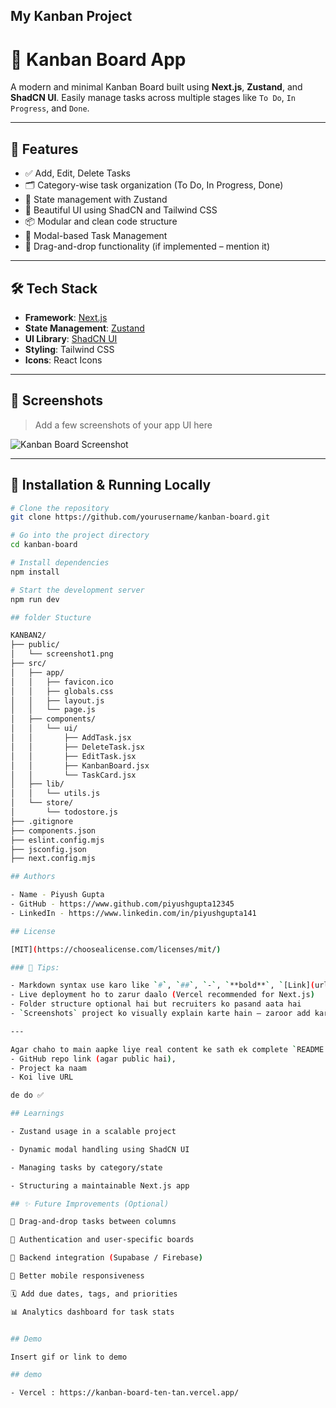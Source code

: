 ## My Kanban Project

# 🧩 Kanban Board App

A modern and minimal Kanban Board built using **Next.js**, **Zustand**, and **ShadCN UI**. Easily manage tasks across multiple stages like `To Do`, `In Progress`, and `Done`.

---

## 🚀 Features

- ✅ Add, Edit, Delete Tasks
- 🗂️ Category-wise task organization (To Do, In Progress, Done)
- 🧠 State management with Zustand
- 🎨 Beautiful UI using ShadCN and Tailwind CSS
- 📦 Modular and clean code structure
- 🧾 Modal-based Task Management
- 🎯 Drag-and-drop functionality (if implemented – mention it)

---

## 🛠️ Tech Stack

- **Framework**: [Next.js](https://nextjs.org/)
- **State Management**: [Zustand](https://github.com/pmndrs/zustand)
- **UI Library**: [ShadCN UI](https://ui.shadcn.com/)
- **Styling**: Tailwind CSS
- **Icons**: React Icons

---

## 📸 Screenshots

> Add a few screenshots of your app UI here

![Kanban Board Screenshot](./public/screenshot1.png)

---

## 🔧 Installation & Running Locally

```bash
# Clone the repository
git clone https://github.com/yourusername/kanban-board.git

# Go into the project directory
cd kanban-board

# Install dependencies
npm install

# Start the development server
npm run dev

## folder Stucture

KANBAN2/
├── public/
│   └── screenshot1.png
├── src/
│   ├── app/
│   │   ├── favicon.ico
│   │   ├── globals.css
│   │   ├── layout.js
│   │   └── page.js
│   ├── components/
│   │   └── ui/
│   │       ├── AddTask.jsx
│   │       ├── DeleteTask.jsx
│   │       ├── EditTask.jsx
│   │       ├── KanbanBoard.jsx
│   │       └── TaskCard.jsx
│   ├── lib/
│   │   └── utils.js
│   └── store/
│       └── todostore.js
├── .gitignore
├── components.json
├── eslint.config.mjs
├── jsconfig.json
├── next.config.mjs

## Authors

- Name - Piyush Gupta
- GitHub - https://www.github.com/piyushgupta12345
- LinkedIn - https://www.linkedin.com/in/piyushgupta141

## License

[MIT](https://choosealicense.com/licenses/mit/)

### 🧠 Tips:

- Markdown syntax use karo like `#`, `##`, `-`, `**bold**`, `[Link](url)` etc.
- Live deployment ho to zarur daalo (Vercel recommended for Next.js)
- Folder structure optional hai but recruiters ko pasand aata hai
- `Screenshots` project ko visually explain karte hain — zaroor add karo

---

Agar chaho to main aapke liye real content ke sath ek complete `README.md` bhi likh sakta hoon — mujhe sirf:
- GitHub repo link (agar public hai),
- Project ka naam
- Koi live URL

de do ✅

## Learnings

- Zustand usage in a scalable project

- Dynamic modal handling using ShadCN UI

- Managing tasks by category/state

- Structuring a maintainable Next.js app

## ✨ Future Improvements (Optional)

🔁 Drag-and-drop tasks between columns

🔐 Authentication and user-specific boards

💾 Backend integration (Supabase / Firebase)

📱 Better mobile responsiveness

🗓️ Add due dates, tags, and priorities

📊 Analytics dashboard for task stats


## Demo

Insert gif or link to demo

## demo

- Vercel : https://kanban-board-ten-tan.vercel.app/